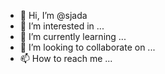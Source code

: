 - 👋 Hi, I’m @sjada
- 👀 I’m interested in ...
- 🌱 I’m currently learning ...
- 💞️ I’m looking to collaborate on ...
- 📫 How to reach me ...

<!---
sjada/sjada is a ✨ special ✨ repository because its `README.md` (this file) appears on your GitHub profile.
You can click the Preview link to take a look at your changes.
--->
